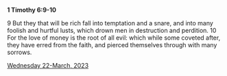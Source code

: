 **1 Timothy 6:9-10**

9 But they that will be rich fall into temptation and a snare, and into many foolish and hurtful lusts, which drown men in destruction and perdition. 10 For the love of money is the root of all evil: which while some coveted after, they have erred from the faith, and pierced themselves through with many sorrows.

[Wednesday 22-March, 2023](https://t.me/s/daily_scripture)
